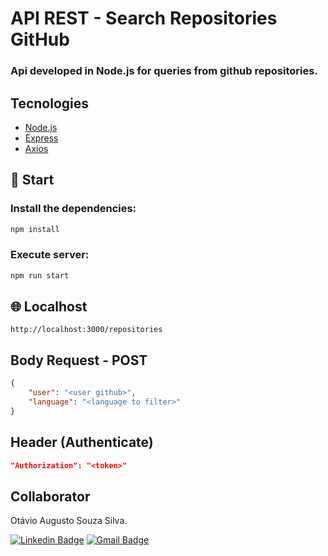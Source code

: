 # API REST - Search Repositories GitHub
### Api developed in Node.js for queries from github repositories.

## Tecnologies
- [Node.js](https://nodejs.org/en/)
- [Express](http://expressjs.com/)
- [Axios](https://axios-http.com/)

## 🚀 Start
### Install the dependencies:
```bash
npm install
```

### Execute server:
```bash
npm run start
```

## 🌐 Localhost
```
http://localhost:3000/repositories
```

## Body Request - POST
```JSON
{
    "user": "<user github>",
    "language": "<language to filter>"
}
```

## Header (Authenticate)
```JSON
"Authorization": "<token>"
```

## Collaborator

Otávio Augusto Souza Silva.

[![Linkedin Badge](https://img.shields.io/badge/-LinkedIn-blue?style=flat-square&logo=Linkedin&logoColor=white&link=https://www.linkedin.com/in/otaviosilva22/)](https://www.linkedin.com/in/otaviosilva22/)
[![Gmail Badge](https://img.shields.io/badge/-Gmail-c14438?style=flat-square&logo=Gmail&logoColor=white&link=mailto:otavio.ssilva22@gmail.com)](mailto:otavio.ssilva22@gmail.com)